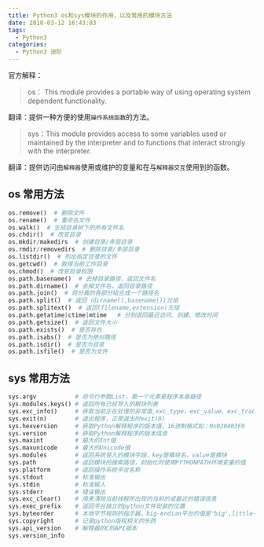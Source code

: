 ```yaml
---
title: Python3 os和sys模块的作用，以及常用的模块方法
date: 2018-03-12 16:43:03
tags:
  - Python3
categories:
  - Python3 进阶
---
```

官方解释：
> os： This module provides a portable way of using operating system dependent functionality.

翻译：提供一种方便的使用`操作系统函数`的方法。

> sys：This module provides access to some variables used or maintained by the interpreter and to functions that interact strongly with the interpreter.

翻译：提供访问由`解释器`使用或维护的变量和在与`解释器交互`使用到的函数。

<!-- more -->

## os 常用方法
```Python
os.remove()  # 删除文件  
os.rename()  # 重命名文件  
os.walk()  # 生成目录树下的所有文件名  
os.chdir()  # 改变目录  
os.mkdir/makedirs  # 创建目录/多层目录  
os.rmdir/removedirs  # 删除目录/多层目录  
os.listdir()  # 列出指定目录的文件  
os.getcwd()  # 取得当前工作目录  
os.chmod()  # 改变目录权限  
os.path.basename()  # 去掉目录路径，返回文件名  
os.path.dirname()  # 去掉文件名，返回目录路径  
os.path.join()  # 将分离的各部分组合成一个路径名  
os.path.split()  # 返回（dirname(),basename())元组  
os.path.splitext()  # 返回(filename,extension)元组  
os.path.getatime|ctime|mtime   # 分别返回最近访问、创建、修改时间  
os.path.getsize()  # 返回文件大小  
os.path.exists()  # 是否存在  
os.path.isabs()  # 是否为绝对路径  
os.path.isdir()  # 是否为目录  
os.path.isfile()  # 是否为文件  

```
## sys 常用方法
```Python
sys.argv           # 命令行参数List，第一个元素是程序本身路径    
sys.modules.keys() # 返回所有已经导入的模块列表    
sys.exc_info()     # 获取当前正在处理的异常类,exc_type、exc_value、exc_traceback当前处理的异常详细信息    
sys.exit(n)        # 退出程序，正常退出时exit(0)    
sys.hexversion     # 获取Python解释程序的版本值，16进制格式如：0x020403F0    
sys.version        # 获取Python解释程序的版本信息    
sys.maxint         # 最大的Int值    
sys.maxunicode     # 最大的Unicode值    
sys.modules        # 返回系统导入的模块字段，key是模块名，value是模块    
sys.path           # 返回模块的搜索路径，初始化时使用PYTHONPATH环境变量的值    
sys.platform       # 返回操作系统平台名称    
sys.stdout         # 标准输出   
sys.stdin          # 标准输入   
sys.stderr         # 错误输出   
sys.exc_clear()    # 用来清除当前线程所出现的当前的或最近的错误信息   
sys.exec_prefix    # 返回平台独立的python文件安装的位置   
sys.byteorder      # 本地字节规则的指示器，big-endian平台的值是'big',little-endian平台的值是'little'   
sys.copyright      # 记录python版权相关的东西   
sys.api_version    # 解释器的C的API版本   
sys.version_info
```
